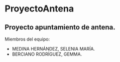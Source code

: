 # ProyectoAntena
## Proyecto apuntamiento de antena.

Miembros del equipo: 
- MEDINA HERNÁNDEZ, SELENIA MARÍA.
- BERCIANO RODRÍGUEZ, GEMMA.



